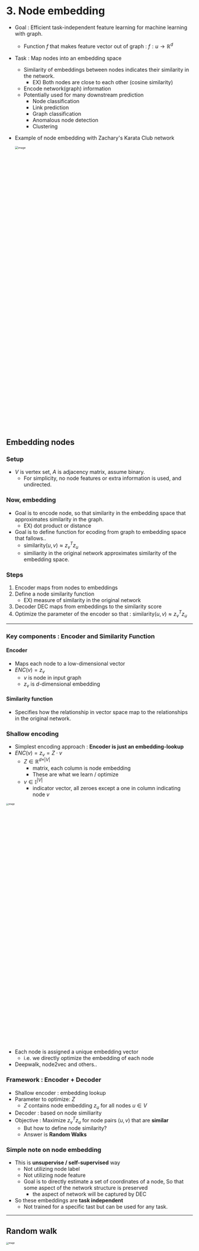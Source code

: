 # 3. Node embedding



* Goal : Efficient task-independent feature learning for machine learning with graph.
  * Function $f$ that makes feature vector out of graph : $f : u \rightarrow \mathbb{R}^d$



* Task : Map nodes into an embedding space

  * Similarity of embeddings between nodes indicates their similarity in the network.
    * EX) Both nodes are close to each other (cosine similarity)
  * Encode network(graph) information
  * Potentially used for many downstream prediction
    * Node classification
    * Link prediction
    * Graph classification
    * Anomalous node detection
    * Clustering

* Example of node embedding with Zachary's Karata Club network

  <img width="1514" alt="image" src="https://user-images.githubusercontent.com/84625523/211789690-cadf9a68-f5df-405b-974e-88f212f851d4.png" style="zoom:50%;" >



## Embedding nodes

### Setup

* $V$ is vertex set, $A$ is adjacency matrix, assume binary.
  * For simplicity, no node features or extra information is used, and undirected.



### Now, embedding

* Goal is to encode node, so that similarity in the embedding space that approximates similarity in the graph.
  * EX) dot product or distance
* Goal is to define function for ecoding from graph to embedding space that fallows..
  * $\text{similarity}(u, v)\approx z_v^Tz_u$
  * similiarity in the original network approximates similarity of the embedding space.



### Steps

1. Encoder maps from nodes to embeddings
2. Define a node similarity function
   * EX) measure of similarity in the original network
3. Decoder DEC maps from embeddings to the similarity score
4. Optimize the parameter of the encoder so that :  $\text{similarity}(u, v)\approx z_v^Tz_u$



-------



### Key components : Encoder and Similarity Function

#### Encoder

* Maps each node to a low-dimensional vector
* $ENC(v) = z_v$
  * $v$ is node in input graph
  * $z_v$ is $d$-dimensional embedding

#### Similarity function

* Specifies how the relationship in vector space map to the relationships in the original network.





### Shallow encoding 

* Simplest encoding approach : **Encoder is just an embedding-lookup**
* $ENC(v) = z_v = Z\cdot v$
  * $Z \in \mathbb{R}^{d \times \vert V\vert}$ 
    * matrix, each column is node embedding
    * These are what we learn / optimize
  * $v \in \mathbb{I}^{\vert V \vert}$ 
    * indicator vector, all zeroes except a one in column indicating node $v$

<img width="1623" alt="image" src="https://user-images.githubusercontent.com/84625523/211792603-a0c01e64-b9f4-46ca-a101-efb8c09e5e34.png" style="zoom:40%;" >

* Each node is assigned a unique embedding vector
  * i.e. we directly optimize the embedding of each node
* Deepwalk, node2vec and others..





### Framework : Encoder + Decoder

* Shallow encoder : embedding lookup
* Parameter to optimize: $Z$
  * $Z$ contains node embedding $z_u$ for all nodes $u \in V$
* Decoder : based on node similiarity
* Objective : Maximize $z_v^Tz_u$ for node pairs $(u, v)$ that are **similar**
  * But how to define node similarity?
  * Answer is **Random Walks**





### Simple note on node embedding

* This is **unsupervise / self-supervised** way
  * Not utilizing node label
  * Not utilizing node feature
  * Goal is to directly estimate a set of coordinates of a node, So that some aspect of the network structure is preserved
    * the aspect of network will be captured by DEC
* So these embeddings are **task independent**
  * Not trained for a specific tast but can be used for any task.



----



## Random walk

<img width="1515" alt="image" src="https://user-images.githubusercontent.com/84625523/211795307-06e3a1be-49d5-4a9f-993f-ddce244bc2fa.png" style="zoom:40%;" >



### Notation

* Vector $z_u$ 
  *  embedding of node $u$ (what we aim to find)
* Probabilty $P(v \vert z_u)$
  * The (predicted) probability of visiting node $v$ on random walks starting from $u$.



* **Softmax** Function
  * Turns vector of $K$ real values (model prediction) into $K$ probabilities that sum to 1
  * $\sigma(z)[i] = \frac{e^{z[i]}}{\sum_{j=1}^K e^{z[j]}}$
* **Sigmoid** Function
  * S-shaped function that turns real value into the range of (0, 1)
  * $S(x) = \frac{1}{1 + e^{-x}}$



### Random walk embeddings



* $z_u^Tz_v \approx$  Probability that $u$ and $v$ co-occur on a random walk over the graph



<img width="448" alt="image" src="https://user-images.githubusercontent.com/84625523/211796276-fd505747-e932-4ec0-b3f5-6286979bb5a7.png" style="zoom: 80%;" > 

1. Estimate probability of visiting node $v$ on a random walk starting from node $u$ using some random walk strategy $R$



<img width="412" alt="image" src="https://user-images.githubusercontent.com/84625523/211796431-2cfc5838-6e08-4452-9ad6-c62c831ebb1e.png" style="zoom:80%;" > 

2. Optimize embedding to encode these random walk statistics
   * Similarity in embedding space encodes random walk "similarity."



### Why random walks?

* Expressivity
  * Flexible stochastic definition of node similarity that **incorporates both local and higher-order neighborhood information**
  * Idea : if random walk starting from node $u$ visits $v$ with high probability, $u$ and $v$ are similar
    * High-order multi-hop information
* Efficiency
  * Do not need to consider all node pairs when training
  * **Only need to consider pairs that co-occur on random walks**



---------



## Feature learning

* Intuition : Find embedding of nodes in $d$-dimensional space that preserve similarity
* Idea : Learn node embedding such that **nearby** nodes are close together in the network



* $N_R(u)$ : Neighborhood of $u$ obtained by some **random walk strategy R**
  * Define nearby nodes of $u$



### Random walk optimization

* Given $G = (V, E)$
* Goal : Find function $f : u \rightarrow \mathbb{R}^d$ : $f(u) = z_u$
* Log-likelihood objective:


$$
\max_f \sum_{u\in V} \log(N_R(u)\vert z_u)
\\
\\
\text{$N_R(u)$ is the neighborhood of node $u$ by strategy $R$}
$$


* **Given node $u$, we want to find feature representation that are predictive of the nodes in its random walk neighborhood $N_R(u)$.**



### How?

1. Run **short, fixed-length random walks** starting from each node $u$ in the graph, using some random walk strategy $R$
2. For each node $u$, collect $N_R(u)$, the multiset of node visited on random walks starting from $u$.
3. Optimize embeddings according to **Given node $u$, predict its neighbors $N_R(u)$**


$$
\max_f \sum_{u\in V} \log(N_R(u)\vert z_u) \rightarrow \text{maximum likelihood objective}
$$



### Also, 


$$
\mathcal{L} = \sum_{u\in V}\sum_{v \in N_R(u)} -\log(P(v \vert z_u))
$$



* Intuition : Optimize embeddings $z_u$ to maximize the likelyhood of random walk co-occurrences.
* Parameterize $P(v\vert z_u)$ using softmax: 


$$
P(v \vert z_u) = \frac{\exp(z_u^Tz_v)}{\sum_{n \in V}\exp(z_u^Tz_n)}
$$



### So, put it all together


$$
\mathcal{L} = \sum_{u\in V}\sum_{v \in N_R(u)} -\log(\frac{\exp(z_u^Tz_v)}{\sum_{n \in V}\exp(z_u^Tz_n)})
$$





* $\sum_{u\in V}$ : sum over all nodes $u$
* $\sum_{v \in N_R(u)}$ : sum over node $v$ seen on random walks starting from $u$
* $\frac{\exp(z_u^Tz_v)}{\sum_{n \in V}\exp(z_u^Tz_n)}$ : predicted probability of $u$ and $v$ co-occuring on random walk.



#### Optimizing random walk embeddings = Finding embedding $z_u$ that Minimize $\mathcal{L}$



------



## Poblem, Too Expensive!

$\sum_{u\in V}$  and also  $\sum_{n \in V}\exp(z_u^Tz_n)$  leads to $O(\vert V\vert^2)$ complexity!

* Normalization term from softmax is the culprit.



### Answer, Negative Sampling


$$
\log(\frac{\exp(z_u^Tz_v)}{\sum_{n \in V}\exp(z_u^Tz_n)})
\\
\\
\approx \log(\sigma(z_u^Tz_v)) - \sum_{i=1}^k \log(\sigma(z_u^Tz_i)), \ n_i \sim P_V
$$



* $\sigma()$ : sigmoid function
* $n_i \sim P_v$ : random distribution over nodes
* Instead of normalizing w.r.t. all nodes, just normalize against $k$ random "**Negative Sample**", $n_i$ 
  * Negative sampling allows for quick likelihood calculation.
  * Sample $k$ negative nodes each with probability, proportional to its degree
    * the higher degree the node has, the more chance to be chosen
    * Two consideration to choose $k$
      1. Higher $k$ gives more robust estimates
      2. Higher $k$ corresponds to higher bais on negative events.
    * In practice, $k$ is 5 ~ 20.



### Last but not least, SGD(Stochastic Gradient Descent)

* Instead of evaluating gradients over all examples, evaluate it for each individual training example.
  1. Initialize $z_u$ at some randomized value for all $u$
  2. Iterate untile convergence: $\mathcal{L} = \sum_{v \in N_R(u)}\log(P(V\vert z_u))$.
     * Sample a node $u$, for all $v$ calculate the derivative $\frac{\partial\mathcal{L}^{(u)}}{\partial z_v}$.
     * for all $v$, update: $z_v \leftarrow \eta\frac{\partial\mathcal{L}^{(u)}}{\partial z_v}$.



* Now remaining question is strategy for random walk.

* Simple idea would be **Just run fixed-length, unbiased random walk starting at each node**
  * This is proposed by DeepWalk from Perozzi et al.
  * The issue was that such notion of similarity is too constrained
    * i.e. we need to generalize this. Make it more expressive.



-----



## Random walk strategy

* More generalized, more expressive strategy of random walk is node2vec



### Node2vec

* Goal : Embed nodes with similar network neighborhood close in the feature space.
  * Frame this goal as maximum likelyhood optimization problem. Independent to the downstream prediction task.
* Observation : Flexible notion of network neighborhood $N_R(u)$ of node $u$ can leads to rich node embeddings.
* Develop biased $2^{\text{nd}}$ order random walk to $R$, to generate network neighborhood $N_R(u)$ of $u$.
  * What is **Biased**, **$2^{\text{nd}}$ order random walk**?





### Biased Walks (BFS and DFS)

* Idea is that using flexible and biased random walks that can trade of between **Local** and **Global** views of network.

<img width="1172" alt="image" src="https://user-images.githubusercontent.com/84625523/212352215-7d554a9c-de5f-4469-b0d0-e79e2e43d642.png" style="zoom:50%;" >

* Here, two classic strategies to define a neighborhood $N_R(u)$ of given node $u$:

  * $N_{BFS}(u) = \{s_1, s_2, s_3\}$  :  **Local** microscopic view
  * $N_{DFS}(u) = \{s_4, s_5, s_6\}$  :  **Global** macroscopic view

* We are going to interpolate between BFS and DFS

* Baised fixed-length random walk $R$ that given a node $u$ generate neighborhood $N_R(u)$.

  * There is two parameter for 'Biased' walk

    * Return parameter $p$ :

      Return back to the previous node

    * In-out parameter $q$  :

      Moving outwards (DFS)  vs.  inward (BFS)

      $q$ is the 'Ratio' of BFS  vs.  DFS





### Now $2^{\text{nd}}$-order random walk kicks in

* $2^{\text{nd}}$-order random walks explore network neighborhood.



Below is example for random walk, starting from $u$ and now currently at $s_1$.

<img width="1097" alt="image" src="https://user-images.githubusercontent.com/84625523/212354196-adf5a4d7-76c4-4130-b55e-4213ef882d4a.png" style="zoom:50%;" >

* Imagine random walk just traversed edge $(s_1, w)$ and is now at $w$

  * Insight : **Neighbors of $w$ can only be**
    1. Back to $s_1$
    2. Same distance to $s_1$
    3. Farther from $s_1$
  * When we take a next step for random walk, we are going to assign transition probabilities

  <img width="906" alt="image" src="https://user-images.githubusercontent.com/84625523/212355058-833ee180-8caa-49c8-a8e7-90675e68f54d.png" style="zoom:50%;" >

  * $p$, $q$ are transition probabilities(Unnormalized. Need to normalize later)
    * $p$ : return parameter
    * $q$ : "walk away" parameter
  * If we want **BFS-like** walk, assign low value of $p$, otherwise for **DFS-like** walk put low value on $q$.





### Complete node2vec algorithm

1) Compute random walk probabilities $p \text{ and } q$.
2) Simulate $r$ random walks of length $l$ starting from each node $u$.
3) Optimize the node2vec objective using SGD



#### Pros

* **Linear-time complexity**
* **Individually parallelizable**



#### Cons

* Learn separate embedding for every node
  * Bigger graph needs learning bigger embedding.



-----



## Embedding of (sub)Graph

* Now we want to embed a whole (sub)graph $G$.
  * Graph embedding : $z_G$
  * Tasks : 
    * Classifying toxic versus non-toxic molecules
    * Identifying anomalous graphs.



### Approach 1

* Simple, but effective approach
  1. Run a standard graph embedding technique on the (sub)graph $G$.
  2. Sum (or average) the node embeddings in the (sub)graph $G$.


$$
z_G = \sum_{v \in G} z_v
$$


* This approach is used to classify molecules based on their graph structure





### Approach 2

* Introduce a **virtual node** to represent the (sub)graph and run a standard graph embedding technique.

<img width="1252" alt="image" src="https://user-images.githubusercontent.com/84625523/212359791-5d70df41-35a7-4de5-826f-d82c81fededb.png" style="zoom:50%;" >





### Approach 3

States in **anonymous walks** correspond to the index of the **first time** we visited the node in random walk.

<img width="741" alt="image" src="https://user-images.githubusercontent.com/84625523/212360050-d3d2a040-4592-4eb3-9724-49d6cc521aff.png" style="zoom:67%;" >

* In Random Walk 1
  * Node A, B, C has index of A - 1, B - 2, C - 3, hence anonymous walk would be 1 2 3 2 3
* In Random Walk 2
  * Node B, C, D has index of C - 1, D - 2, B - 3, hence anonymous walk would be 1 2 3 2 3
* In Random Walk 3
  * Node A, B, D has index of A - 1, B - 2, D - 3, hence anonymous walk would be 1 2 1 2 3



<img width="1023" alt="image" src="https://user-images.githubusercontent.com/84625523/212361747-d0ee293e-1591-4aa7-b6bc-695f28b736e7.png" style="zoom:50%;" >

* As we can see at the graph, number of anonymous walks grows exponentially as length gets bigger.
  * EX) With walks of $w_i$ of length 3, there is 5 anonymous walks
    * $w_1$ = 111, $w_2$ = 112, $w_3$ = 121, $w_4$ = 122, $w_5$ = 123





#### How to use?

* Simulate anonymous walks $w_i$ of $l$ steps and record their counts.
* **Represent the graph as a probability distribution over these walks**



##### Example

1. Set $l =3$.
2. Then, we can represent the graph as 5-dim vector.
   * Since there is 5 anonymous walks of $w_i$ of length 3 : 111, 112, 121, 122, 123
3. $z_G[i]$ = probability of anonymous walk $w_i$ in graph $G$.



* **Sampling anonymous walks**
  * Generate independently a set of $m$ random walks.
* **Represent the graph as a probabilty distribution over these walks.**



##### How many random walks $m$ do we need?

* Distribution to have error more than $\varepsilon$ with probabilty less than $\delta$ :


$$
m = \lceil \frac{2}{\varepsilon^2}(\log(2^\eta -2)-\log(\delta))\rceil
\\
\\
\text{$\eta$ : total number of anonymous walks of length $l$.}
$$


---



## Learning the Walk Embedding

* Rather than simply representing each walk by the fraction of times it occurs, we **Learn embedding $z_i$ of anonymous walk $w_i$**
  * Learn a graph embedding $z_G$ together with all the anonymous walk embedding $z_i$.
  * $Z = \{z_i : i = 1, 2, ... \eta\}$, where $\eta$ is the number of sampled anom. walks.
* How? Embed walks such that the next walk can be predicted.
  * Consider past of random walks.



* Output is a vector $z_G$ for input graph of $G$. 
  * The embedding of entire graph to be learned.



#### Procedure

1. Starting from node 1, sample anonymous random walk.
2. Learn to predict walks that co-occur in $\Delta$-size window.
   * EX) predict $w_3$ given $w_1$, $w_2$ if $\Delta$ = 2.
3. Objective : 


$$
\max_{z_G} \sum^T_{t=\Delta+1}\log P(w_t \vert w_{t-\Delta}, w_{t-\Delta-1},\ ...\ w_{t-1},\  z_G)
$$


* Where $T$ is the total number of walks





* Run $T$ different random walks from $u$, each of length $l$ : $N_R(u) = \{ w_1^u, w_2^u, ... , w_T^u\}$
* And learn to predict walks that co-occur in $\Delta$-size window
  * Estimate embeddding $z_i$ of anonymous walk $w_i$.
  * Let $\eta$ be the number of all possible walk embeddings.


$$
\text{Objective : }\max_{z_i, z_G}\frac{1}{T}\sum^T_{t = \Delta}\log P(w_t \vert w_{t-\Delta}, w_{t-\Delta-1},\ ...\ w_{t-1},\  z_G)
$$


$$
P(w_t \vert w_{t-\Delta}, w_{t-\Delta-1},\ ...\ w_{t-1},\  z_G) = \frac{\exp(y(w_t))}{\sum_{i=1}^{\eta} \exp(y(w_i))}
$$


$$
y(w_t) = b + U \cdot(cat(\frac1\Delta \sum^{\Delta}_{i=1} z_i, z_G))
$$


* $cat(\frac{1}{\Delta} \sum^{\Delta}_{i=1} z_i, z_G))$ means an average of anonymous walk embeddings in $z_i$ in the window, concatenated with the graph embedding $z_G$.
* $b \in \mathbb{U}$, $U \in \mathbb{R}^D$ are learnable parameters.
  * This represent a linear layer.



* We obtain the graph embedding $z_G$ (learnable parameter) after the optimization.
  * According to paper, $z_G$ is a separately optimized vector parameter, just like other $z_i$'s.

* Use $z_G$ to make predictions
  * Option 1 : Inner product Kernel $z_{G_1}^{T}z_{G_2}$
  * Option 2 : Use neural network that take $z_G$ as input to classification.





















